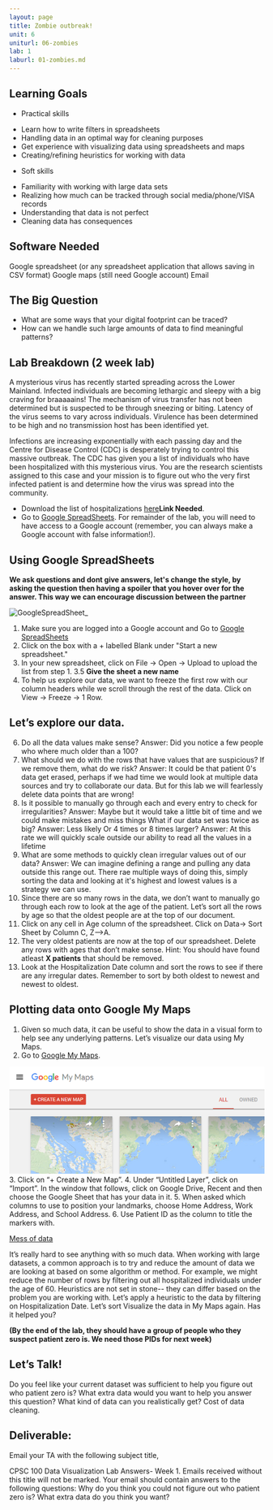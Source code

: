 ```yaml
---
layout: page
title: Zombie outbreak!
unit: 6
uniturl: 06-zombies
lab: 1
laburl: 01-zombies.md
---
```


Learning Goals
--------------

* Practical skills

+ Learn how to write filters in spreadsheets
+ Handling data in an optimal way for cleaning purposes
+ Get experience with visualizing data using spreadsheets and maps
+ Creating/refining heuristics for working with data

* Soft skills

+ Familiarity with working with large data sets
+ Realizing how much can be tracked through social media/phone/VISA records
+ Understanding that data is not perfect
+ Cleaning data has consequences

Software Needed
---------------

Google spreadsheet (or any spreadsheet application that allows saving in CSV format)
Google maps (still need Google account)
Email

The Big Question
----------------

* What are some ways that your digital footprint can be traced? 
* How can we handle such large amounts of data to find meaningful patterns?

Lab Breakdown (2 week lab)
--------------------------

A mysterious virus has recently started spreading across the Lower Mainland. Infected individuals are becoming lethargic and sleepy with a big craving for braaaaains! The mechanism of virus transfer has not been determined but is suspected to be through sneezing or biting. Latency of the virus seems to vary across individuals. Virulence has been determined to be high and no transmission host has been identified yet.

Infections are increasing exponentially with each passing day and the Centre for Disease Control (CDC) is desperately trying to control this massive outbreak. The CDC has given you a list of individuals who have been hospitalized with this mysterious virus. You are the research scientists assigned to this case and your mission is to figure out who the very first infected patient is and determine how the virus was spread into the community.

* Download the list of hospitalizations [here]()**Link Needed**.
* Go to [Google SpreadSheets](https://docs.google.com/spreadsheets/). For remainder of the lab, you will need to have access to a Google account (remember, you can always make a Google account with false information!).

Using Google SpreadSheets
-------------------------
**We ask questions and dont give answers, let's change the style, by asking the question then having a spoiler that you hover over for the answer. This way we can encourage discussion between the partner**

![GoogleSpreadSheet](GoogleSpreadSheets.png)_

1. Make sure you are logged into a Google account and Go to [Google SpreadSheets](https://docs.google.com/spreadsheets/)
2. Click on the box with a + labelled Blank under "Start a new spreadsheet."
3. In your new spreadsheet, click on File -> Open -> Upload to upload the list from step 1.
3.5 **Give the sheet a new name**
4. To help us explore our data, we want to freeze the first row with our column headers while we scroll through the rest of the data. Click on View -> Freeze -> 1 Row.

Let’s explore our data.
-----------------------

6. Do all the data values make sense?
Answer: Did you notice a few people who where much older than a 100?
8. What should we do with the rows that have values that are suspicious? If we remove them, what do we risk?
Answer: It could be that patient 0's data get erased, perhaps if we had time we would look at multiple data sources and try to collaborate our data. But for this lab we will fearlessly delete data points that are wrong!
9. Is it possible to manually go through each and every entry to check for irregularities? 
Answer: Maybe but it would take a little bit of time and we could make mistakes and miss things
What if our data set was twice as big? 
Answer: Less likely
Or 4 times or 8 times larger?
Answer: At this rate we will quickly scale outside our ability to read all the values in a lifetime
10. What are some methods to quickly clean irregular values out of our data?
Answer: We can imagine defining a range and pulling any data outside this range out. There rae multiple ways of doing this, simply sorting the data and looking at it's highest and lowest values is a strategy we can use.
11. Since there are so many rows in the data, we don’t want to manually go through each row to look at the age of the patient. Let’s sort all the rows by age so that the oldest people are at the top of our document.
12. Click on any cell in Age column of the spreadsheet. Click on Data-> Sort Sheet by Column C, Z-->A.
13. The very oldest patients are now at the top of our spreadsheet. Delete any rows with ages that don’t make sense.
Hint: You should have found atleast **X patients** that should be removed.
14. Look at the Hospitalization Date column and sort the rows to see if there are any irregular dates. Remember to sort by both oldest to newest and newest to oldest.

Plotting data onto Google My Maps
-------

1. Given so much data, it can be useful to show the data in a visual form to help see any underlying patterns. Let’s visualize our data using My Maps.
2. Go to [Google My Maps](https://www.google.com/mymaps).

![GoogleMyMaps](GoogleMyMaps.png) 
3. Click on “+ Create a New Map”.
4. Under “Untitled Layer”, click on “Import”. In the window that follows, click on Google Drive, Recent and then choose the Google Sheet that has your data in it.
5. When asked which columns to use to position your landmarks, choose Home Address, Work Address, and School Address. 
6. Use Patient ID as the column to title the markers with.

[Mess of data](MessOfData.png)


It’s really hard to see anything with so much data. When working with large datasets, a common approach is to try and reduce the amount of data we are looking at based on some algorithm or method. For example, we might reduce the number of rows by filtering out all hospitalized individuals under the age of 60. Heuristics are not set in stone-- they can differ based on the problem you are working with.
Let’s apply a heuristic to the data by filtering on Hospitalization Date. Let’s sort 
Visualize the data in My Maps again. Has it helped you?

**(By the end of the lab, they should have a group of people who they suspect patient zero is. We need those PIDs for next week)**

Let’s Talk!
-----------

Do you feel like your current dataset was sufficient to help you figure out who patient zero is? What extra data would you want to help you answer this question? What kind of data can you realistically get? Cost of data cleaning.

Deliverable: 
-------------
Email your TA with the following subject title, <Section Number> CPSC 100 Data Visualization Lab Answers- Week 1. Emails received without this title will not be marked. Your email should contain answers to the following questions:
Why do you think you could not figure out who patient zero is?
What extra data do you think you want?


